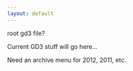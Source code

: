 ```yaml
---
layout: default
---
```


root gd3 file?

Current GD3 stuff will go here...

Need an archive menu for 2012, 2011, etc.

